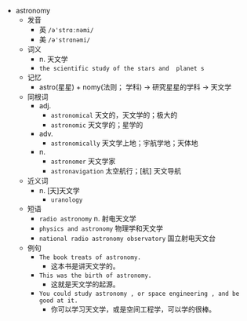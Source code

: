 - astronomy
  - 发音
    - 英 `/ə'strɑːnəmi/`
    - 美 `/ə'strɑnəmi/`
  - 词义
    - n. 天文学
    - `the scientific study of the stars and  planet s `
  - 记忆
    - astro(星星) + nomy(法则； 学科) → 研究星星的学科 → 天文学
  - 同根词
    - adj.
      - `astronomical` 天文的，天文学的；极大的
      - `astronomic` 天文学的；星学的
    - adv.
      - `astronomically` 天文学上地；宇航学地；天体地
    - n.
      - `astronomer` 天文学家
      - `astronavigation` 太空航行；[航] 天文导航
  - 近义词
    - n. [天]天文学
      - `uranology`
  - 短语
    - `radio astronomy` n. 射电天文学 
    - `physics and astronomy` 物理学和天文学 
    - `national radio astronomy observatory` 国立射电天文台 
  - 例句
    - `The book treats of astronomy.`
      - 这本书是讲天文学的。
    - `This was the birth of astronomy.`
      - 这就是天文学的起源。
    - `You could study astronomy , or space engineering , and be good at it.`
      - 你可以学习天文学，或是空间工程学，可以学的很棒。

